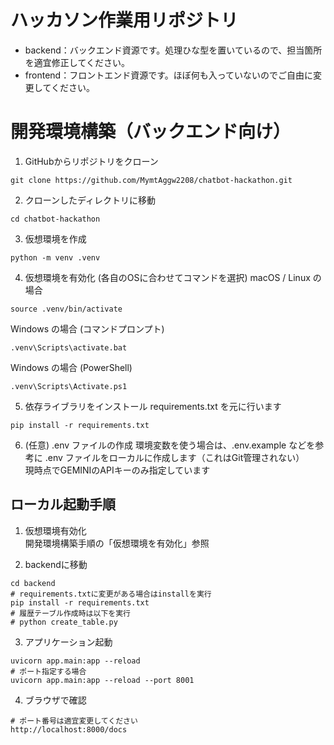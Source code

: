 # ハッカソン作業用リポジトリ
* backend：バックエンド資源です。処理ひな型を置いているので、担当箇所を適宜修正してください。
* frontend：フロントエンド資源です。ほぼ何も入っていないのでご自由に変更してください。


# 開発環境構築（バックエンド向け）
1. GitHubからリポジトリをクローン
```
git clone https://github.com/MymtAggw2208/chatbot-hackathon.git
```

2. クローンしたディレクトリに移動
```
cd chatbot-hackathon
```

3. 仮想環境を作成
```
python -m venv .venv
```

4. 仮想環境を有効化 (各自のOSに合わせてコマンドを選択)
 macOS / Linux の場合
```
source .venv/bin/activate
```
 Windows の場合 (コマンドプロンプト)
```
.venv\Scripts\activate.bat
```
 Windows の場合 (PowerShell)
```
.venv\Scripts\Activate.ps1
```

5. 依存ライブラリをインストール
 requirements.txt を元に行います
```
pip install -r requirements.txt
```

6. (任意) .env ファイルの作成
環境変数を使う場合は、.env.example などを参考に .env ファイルをローカルに作成します（これはGit管理されない）<br>
現時点でGEMINIのAPIキーのみ指定しています

## ローカル起動手順
1. 仮想環境有効化<br>
   開発環境構築手順の「仮想環境を有効化」参照

2. backendに移動
```
cd backend
# requirements.txtに変更がある場合はinstallを実行
pip install -r requirements.txt
# 履歴テーブル作成時は以下を実行
# python create_table.py
```
3. アプリケーション起動
```
uvicorn app.main:app --reload
# ポート指定する場合
uvicorn app.main:app --reload --port 8001
```

4. ブラウザで確認
```
# ポート番号は適宜変更してください
http://localhost:8000/docs
```
